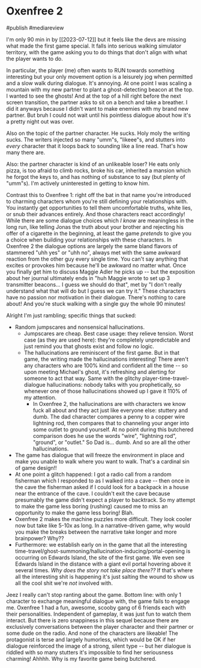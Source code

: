 # Oxenfree 2
#publish 
#mediareview 

I'm only 90 min in by [[2023-07-12]] but it feels like the devs are missing what made the first game special. It falls into serious walking simulator territory, with the game asking you to do things that don't align with what the player wants to do.

In particular, the player (me) often wants to RUN towards something interesting but your only movement option is a leisurely jog when permitted and a slow walk during dialogue. It's annoying. At one point I was scaling a mountain with my new partner to plant a ghost-detecting beacon at the top. I wanted to see the ghosts! And at the top of a hill right before the next screen transition, the partner asks to sit on a bench and take a breather. I did it anyways because I didn't want to make enemies with my brand new partner. But bruh I could not wait until his pointless dialogue about how it's a pretty night out was over.

Also on the topic of the partner character. He sucks. Holy moly the writing sucks. The writers injected so many "umm"s, "likeee"s, and stutters into _every_ character that it loops back to sounding like a line read. That's how many there are.

Also: the partner character is kind of an unlikeable loser? He eats only pizza, is too afraid to climb rocks, broke his car, inherited a mansion which he forgot the keys to, and has nothing of substance to say (but plenty of "umm"s). I'm actively uninterested in getting to know him.

Contrast this to Oxenfree 1: right off the bat in that name you're introduced to charming characters whom you're still defining your relationships with. You instantly get opportunities to tell them uncomfortable truths, white lies, or snub their advances entirely. And those characters react accordingly! While there are some dialogue choices which _I know_ are meaningless in the long run, like telling Jonas the truth about your brother and rejecting his offer of a cigarette in the beginning, at least the game _pretends_ to give you a choice when building your relationships with these characters. In Oxenfree 2 the dialogue options are largely the same bland flavors of stammered "uhh yes" or "uhh no", always met with the same awkward reaction from the other guy every single time. You can't say anything that excites or provokes him because he'll be awkward no matter what. Once you finally get him to discuss Maggie Adler he picks up -- but the exposition about her journal ultimately ends in "huh Maggie wrote to set up 3 transmitter beacons... I guess we should do that", met by "I don't really understand what that will do but I guess we can try it." These characters have no passion nor motivation in their dialogue. There's nothing to care about! And you're stuck walking with a single guy the whole 90 minutes!

Alright I'm just rambling; specific things that sucked:
- Random jumpscares and nonsensical hallucinations.
	- Jumpscares are cheap. Best case usage: they relieve tension. Worst case (as they are used here): they're completely unpredictable and just remind you that ghosts exist and follow no logic.
	- The hallucinations are reminiscent of the first game. But in that game, the writing made the hallucinations interesting! There aren't any characters who are 100% kind and confident all the time -- so upon meeting Michael's ghost, it's refreshing and alerting for someone to act that way. Same with the glitchy player-time-travel-dialogue hallucinations: nobody talks with you prophetically, so whenever one of those hallucinations showed up I gave it 110% of my attention.
		- In Oxenfree 2, the hallucinations are with characters we know fuck all about and they act just like everyone else: stuttery and dumb. The dad character compares a penny to a copper wire lightning rod, then compares that to channeling your anger into some outlet to ground yourself. At no point during this butchered comparison does he use the words "wire", "lightning rod", "ground", or "outlet." So Dad is... dumb. And so are all the other hallucinations.
- The game has dialogue that will freeze the environment in place and make you unable to walk where you want to walk. That's a cardinal sin of game design!!
- At one point a glitch happened: I got a radio call from a random fisherman which I responded to as I walked into a cave -- then once in the cave the fisherman asked if I could look for a backpack in a house near the entrance of the cave. I couldn't exit the cave because presumably the game didn't expect a player to backtrack. So my attempt to make the game less boring (rushing) caused me to miss an opportunity to make the game less boring! Blah.
- Oxenfree 2 makes the machine puzzles more difficult. They look cooler now but take like 5-10x as long. In a narrative-driven game, why would you make the breaks between the narrative take longer and more brainpower? Why??
- Furthermore: we establish early on in the game that all the interesting time-travel/ghost-summoning/hallucination-inducing/portal-opening is occurring on Edwards Island, the site of the first game. We even see Edwards Island in the distance with a giant evil portal hovering above it several times. _Why does the story not take place there??_ If that's where all the interesting shit is happening it's just salting the wound to show us all the cool shit we're _not_ involved with.

Jeez I really can't stop ranting about the game. Bottom line: with only 1 character to exchange meaningful dialogue with, the game fails to engage me. Oxenfree 1 had a fun, awesome, scooby gang of 6 friends each with their personalities. Independent of gameplay, it was just fun to watch them interact. But there is zero snappiness in this sequel because there are exclusively conversations between the player character and their partner or some dude on the radio. And none of the characters are likeable! The protagonist is terse and largely humorless, which would be OK if her dialogue reinforced the image of a strong, silent type -- but her dialogue is riddled with so many stutters it's impossible to find her seriousness charming! Ahhhh. Why is my favorite game being butchered.
